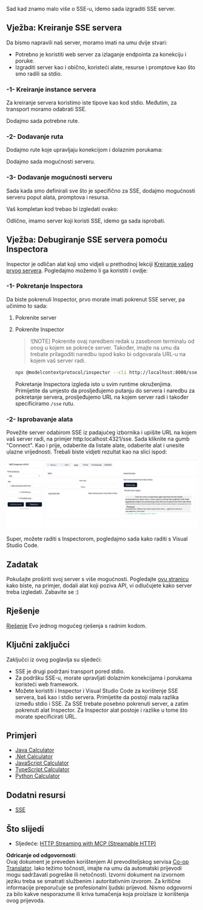 <!--
CO_OP_TRANSLATOR_METADATA:
{
  "original_hash": "3dd2f1e39277c31b0e57e29d165354d6",
  "translation_date": "2025-06-13T01:20:20+00:00",
  "source_file": "03-GettingStarted/05-sse-server/README.md",
  "language_code": "hr"
}
-->
Sad kad znamo malo više o SSE-u, idemo sada izgraditi SSE server.

## Vježba: Kreiranje SSE servera

Da bismo napravili naš server, moramo imati na umu dvije stvari:

- Potrebno je koristiti web server za izlaganje endpointa za konekciju i poruke.
- Izgraditi server kao i obično, koristeći alate, resurse i promptove kao što smo radili sa stdio.

### -1- Kreiranje instance servera

Za kreiranje servera koristimo iste tipove kao kod stdio. Međutim, za transport moramo odabrati SSE.

Dodajmo sada potrebne rute.

### -2- Dodavanje ruta

Dodajmo rute koje upravljaju konekcijom i dolaznim porukama:

Dodajmo sada mogućnosti serveru.

### -3- Dodavanje mogućnosti serveru

Sada kada smo definirali sve što je specifično za SSE, dodajmo mogućnosti serveru poput alata, promptova i resursa.

Vaš kompletan kod trebao bi izgledati ovako:

Odlično, imamo server koji koristi SSE, idemo ga sada isprobati.

## Vježba: Debugiranje SSE servera pomoću Inspectora

Inspector je odličan alat koji smo vidjeli u prethodnoj lekciji [Kreiranje vašeg prvog servera](/03-GettingStarted/01-first-server/README.md). Pogledajmo možemo li ga koristiti i ovdje:

### -1- Pokretanje Inspectora

Da biste pokrenuli Inspector, prvo morate imati pokrenut SSE server, pa učinimo to sada:

1. Pokrenite server

1. Pokrenite Inspector

    > ![NOTE]
    > Pokrenite ovaj naredbeni redak u zasebnom terminalu od onog u kojem se pokreće server. Također, imajte na umu da trebate prilagoditi naredbu ispod kako bi odgovarala URL-u na kojem vaš server radi.

    ```sh
    npx @modelcontextprotocol/inspector --cli http://localhost:8000/sse --method tools/list
    ```

    Pokretanje Inspectora izgleda isto u svim runtime okruženjima. Primijetite da umjesto da prosljeđujemo putanju do servera i naredbu za pokretanje servera, prosljeđujemo URL na kojem server radi i također specificiramo `/sse` rutu.

### -2- Isprobavanje alata

Povežite server odabirom SSE iz padajućeg izbornika i upišite URL na kojem vaš server radi, na primjer http:localhost:4321/sse. Sada kliknite na gumb "Connect". Kao i prije, odaberite da listate alate, odaberite alat i unesite ulazne vrijednosti. Trebali biste vidjeti rezultat kao na slici ispod:

![SSE Server running in inspector](../../../../translated_images/sse-inspector.d86628cc597b8fae807a31d3d6837842f5f9ee1bcc6101013fa0c709c96029ad.hr.png)

Super, možete raditi s Inspectorom, pogledajmo sada kako raditi s Visual Studio Code.

## Zadatak

Pokušajte proširiti svoj server s više mogućnosti. Pogledajte [ovu stranicu](https://api.chucknorris.io/) kako biste, na primjer, dodali alat koji poziva API, vi odlučujete kako server treba izgledati. Zabavite se :)

## Rješenje

[Rješenje](./solution/README.md) Evo jednog mogućeg rješenja s radnim kodom.

## Ključni zaključci

Zaključci iz ovog poglavlja su sljedeći:

- SSE je drugi podržani transport pored stdio.
- Za podršku SSE-u, morate upravljati dolaznim konekcijama i porukama koristeći web framework.
- Možete koristiti i Inspector i Visual Studio Code za korištenje SSE servera, baš kao i stdio servera. Primijetite da postoji mala razlika između stdio i SSE. Za SSE trebate posebno pokrenuti server, a zatim pokrenuti alat Inspector. Za Inspector alat postoje i razlike u tome što morate specificirati URL.

## Primjeri

- [Java Calculator](../samples/java/calculator/README.md)
- [.Net Calculator](../../../../03-GettingStarted/samples/csharp)
- [JavaScript Calculator](../samples/javascript/README.md)
- [TypeScript Calculator](../samples/typescript/README.md)
- [Python Calculator](../../../../03-GettingStarted/samples/python)

## Dodatni resursi

- [SSE](https://developer.mozilla.org/en-US/docs/Web/API/Server-sent_events)

## Što slijedi

- Sljedeće: [HTTP Streaming with MCP (Streamable HTTP)](/03-GettingStarted/06-http-streaming/README.md)

**Odricanje od odgovornosti**:  
Ovaj dokument je preveden korištenjem AI prevoditeljskog servisa [Co-op Translator](https://github.com/Azure/co-op-translator). Iako težimo točnosti, imajte na umu da automatski prijevodi mogu sadržavati pogreške ili netočnosti. Izvorni dokument na izvornom jeziku treba se smatrati službenim i autoritativnim izvorom. Za kritične informacije preporučuje se profesionalni ljudski prijevod. Nismo odgovorni za bilo kakve nesporazume ili kriva tumačenja koja proizlaze iz korištenja ovog prijevoda.